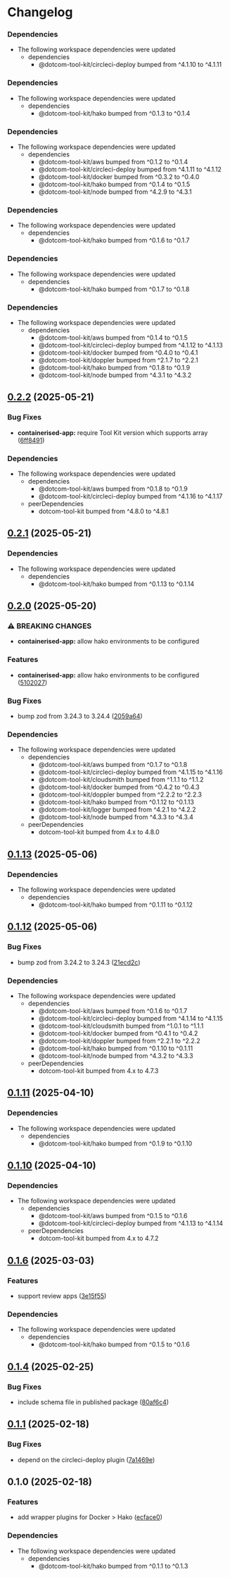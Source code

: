 # Changelog

### Dependencies

* The following workspace dependencies were updated
  * dependencies
    * @dotcom-tool-kit/circleci-deploy bumped from ^4.1.10 to ^4.1.11

### Dependencies

* The following workspace dependencies were updated
  * dependencies
    * @dotcom-tool-kit/hako bumped from ^0.1.3 to ^0.1.4

### Dependencies

* The following workspace dependencies were updated
  * dependencies
    * @dotcom-tool-kit/aws bumped from ^0.1.2 to ^0.1.4
    * @dotcom-tool-kit/circleci-deploy bumped from ^4.1.11 to ^4.1.12
    * @dotcom-tool-kit/docker bumped from ^0.3.2 to ^0.4.0
    * @dotcom-tool-kit/hako bumped from ^0.1.4 to ^0.1.5
    * @dotcom-tool-kit/node bumped from ^4.2.9 to ^4.3.1

### Dependencies

* The following workspace dependencies were updated
  * dependencies
    * @dotcom-tool-kit/hako bumped from ^0.1.6 to ^0.1.7

### Dependencies

* The following workspace dependencies were updated
  * dependencies
    * @dotcom-tool-kit/hako bumped from ^0.1.7 to ^0.1.8

### Dependencies

* The following workspace dependencies were updated
  * dependencies
    * @dotcom-tool-kit/aws bumped from ^0.1.4 to ^0.1.5
    * @dotcom-tool-kit/circleci-deploy bumped from ^4.1.12 to ^4.1.13
    * @dotcom-tool-kit/docker bumped from ^0.4.0 to ^0.4.1
    * @dotcom-tool-kit/doppler bumped from ^2.1.7 to ^2.2.1
    * @dotcom-tool-kit/hako bumped from ^0.1.8 to ^0.1.9
    * @dotcom-tool-kit/node bumped from ^4.3.1 to ^4.3.2

## [0.2.2](https://github.com/Financial-Times/dotcom-tool-kit/compare/containerised-app-v0.2.1...containerised-app-v0.2.2) (2025-05-21)


### Bug Fixes

* **containerised-app:** require Tool Kit version which supports array ([6ff8491](https://github.com/Financial-Times/dotcom-tool-kit/commit/6ff849154953f94264680d602a10125adc67dc5c))


### Dependencies

* The following workspace dependencies were updated
  * dependencies
    * @dotcom-tool-kit/aws bumped from ^0.1.8 to ^0.1.9
    * @dotcom-tool-kit/circleci-deploy bumped from ^4.1.16 to ^4.1.17
  * peerDependencies
    * dotcom-tool-kit bumped from ^4.8.0 to ^4.8.1

## [0.2.1](https://github.com/Financial-Times/dotcom-tool-kit/compare/containerised-app-v0.2.0...containerised-app-v0.2.1) (2025-05-21)


### Dependencies

* The following workspace dependencies were updated
  * dependencies
    * @dotcom-tool-kit/hako bumped from ^0.1.13 to ^0.1.14

## [0.2.0](https://github.com/Financial-Times/dotcom-tool-kit/compare/containerised-app-v0.1.13...containerised-app-v0.2.0) (2025-05-20)


### ⚠ BREAKING CHANGES

* **containerised-app:** allow hako environments to be configured

### Features

* **containerised-app:** allow hako environments to be configured ([5102027](https://github.com/Financial-Times/dotcom-tool-kit/commit/51020278da3ab64ea51dd261507c46e64209420c))


### Bug Fixes

* bump zod from 3.24.3 to 3.24.4 ([2059a64](https://github.com/Financial-Times/dotcom-tool-kit/commit/2059a64ff9ab1b246f5b4e6b5b66f465be596b9e))


### Dependencies

* The following workspace dependencies were updated
  * dependencies
    * @dotcom-tool-kit/aws bumped from ^0.1.7 to ^0.1.8
    * @dotcom-tool-kit/circleci-deploy bumped from ^4.1.15 to ^4.1.16
    * @dotcom-tool-kit/cloudsmith bumped from ^1.1.1 to ^1.1.2
    * @dotcom-tool-kit/docker bumped from ^0.4.2 to ^0.4.3
    * @dotcom-tool-kit/doppler bumped from ^2.2.2 to ^2.2.3
    * @dotcom-tool-kit/hako bumped from ^0.1.12 to ^0.1.13
    * @dotcom-tool-kit/logger bumped from ^4.2.1 to ^4.2.2
    * @dotcom-tool-kit/node bumped from ^4.3.3 to ^4.3.4
  * peerDependencies
    * dotcom-tool-kit bumped from 4.x to 4.8.0

## [0.1.13](https://github.com/Financial-Times/dotcom-tool-kit/compare/containerised-app-v0.1.12...containerised-app-v0.1.13) (2025-05-06)


### Dependencies

* The following workspace dependencies were updated
  * dependencies
    * @dotcom-tool-kit/hako bumped from ^0.1.11 to ^0.1.12

## [0.1.12](https://github.com/Financial-Times/dotcom-tool-kit/compare/containerised-app-v0.1.11...containerised-app-v0.1.12) (2025-05-06)


### Bug Fixes

* bump zod from 3.24.2 to 3.24.3 ([21ecd2c](https://github.com/Financial-Times/dotcom-tool-kit/commit/21ecd2ccaf42f11a78e0b6f06f5ef2352aa91703))


### Dependencies

* The following workspace dependencies were updated
  * dependencies
    * @dotcom-tool-kit/aws bumped from ^0.1.6 to ^0.1.7
    * @dotcom-tool-kit/circleci-deploy bumped from ^4.1.14 to ^4.1.15
    * @dotcom-tool-kit/cloudsmith bumped from ^1.0.1 to ^1.1.1
    * @dotcom-tool-kit/docker bumped from ^0.4.1 to ^0.4.2
    * @dotcom-tool-kit/doppler bumped from ^2.2.1 to ^2.2.2
    * @dotcom-tool-kit/hako bumped from ^0.1.10 to ^0.1.11
    * @dotcom-tool-kit/node bumped from ^4.3.2 to ^4.3.3
  * peerDependencies
    * dotcom-tool-kit bumped from 4.x to 4.7.3

## [0.1.11](https://github.com/Financial-Times/dotcom-tool-kit/compare/containerised-app-v0.1.10...containerised-app-v0.1.11) (2025-04-10)


### Dependencies

* The following workspace dependencies were updated
  * dependencies
    * @dotcom-tool-kit/hako bumped from ^0.1.9 to ^0.1.10

## [0.1.10](https://github.com/Financial-Times/dotcom-tool-kit/compare/containerised-app-v0.1.9...containerised-app-v0.1.10) (2025-04-10)


### Dependencies

* The following workspace dependencies were updated
  * dependencies
    * @dotcom-tool-kit/aws bumped from ^0.1.5 to ^0.1.6
    * @dotcom-tool-kit/circleci-deploy bumped from ^4.1.13 to ^4.1.14
  * peerDependencies
    * dotcom-tool-kit bumped from 4.x to 4.7.2

## [0.1.6](https://github.com/Financial-Times/dotcom-tool-kit/compare/containerised-app-v0.1.5...containerised-app-v0.1.6) (2025-03-03)


### Features

* support review apps ([3e15f55](https://github.com/Financial-Times/dotcom-tool-kit/commit/3e15f55c24afec7c3c80f75b5fc0316a8232f110))


### Dependencies

* The following workspace dependencies were updated
  * dependencies
    * @dotcom-tool-kit/hako bumped from ^0.1.5 to ^0.1.6

## [0.1.4](https://github.com/Financial-Times/dotcom-tool-kit/compare/containerised-app-v0.1.3...containerised-app-v0.1.4) (2025-02-25)


### Bug Fixes

* include schema file in published package ([80af6c4](https://github.com/Financial-Times/dotcom-tool-kit/commit/80af6c4b2f653c121fcd1d0f5112be2add845799))

## [0.1.1](https://github.com/Financial-Times/dotcom-tool-kit/compare/containerised-app-v0.1.0...containerised-app-v0.1.1) (2025-02-18)


### Bug Fixes

* depend on the circleci-deploy plugin ([7a1469e](https://github.com/Financial-Times/dotcom-tool-kit/commit/7a1469e890549612b221ad56f780f37402f6979a))

## 0.1.0 (2025-02-18)


### Features

* add wrapper plugins for Docker &gt; Hako ([ecface0](https://github.com/Financial-Times/dotcom-tool-kit/commit/ecface0c4f875b6c1d6df47ffc79282fd336ad84))


### Dependencies

* The following workspace dependencies were updated
  * dependencies
    * @dotcom-tool-kit/hako bumped from ^0.1.1 to ^0.1.3
